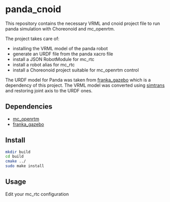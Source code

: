 panda\_cnoid
==

This repository contains the necessary VRML and cnoid project file to run panda simulation with Choreonoid and mc\_openrtm.

The project takes care of:
- installing the VRML model of the panda robot
- generate an URDF file from the panda xacro file
- install a JSON RobotModule for mc\_rtc
- install a robot alias for mc\_rtc
- install a Choreonoid project suitable for mc\_openrtm control

The URDF model for Panda was taken from [franka\_gazebo](https://github.com/mkrizmancic/franka_gazebo) which is a dependency of this project. The VRML model was converted using [simtrans](https://github.com/fkanehiro/simtrans) and restoring joint axis to the URDF ones.

Dependencies
--

- [mc\_openrtm](https://gite.lirmm.fr/multi-contact/mc_openrtm)
- [franka\_gazebo](https://github.com/mkrizmancic/franka_gazebo)

Install
--

```bash
mkdir build
cd build
cmake ../
sudo make install
```

Usage
--

Edit your mc\_rtc configuration
